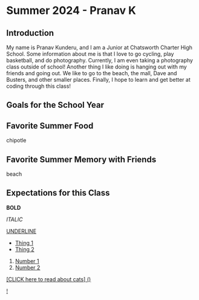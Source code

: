 # Summer 2024 - Pranav K

## Introduction
My name is Pranav Kunderu, and I am a Junior at Chatsworth Charter High School. Some information about me is that I love to go cycling, play basketball, and do photography. Currently, I am even taking a photography class outside of school! Another thing I like doing is hanging out with my friends and going out. We like to go to the beach, the mall, Dave and Busters, and other smaller places. Finally, I hope to learn and get better at coding through this class!

## Goals for the School Year


## Favorite Summer Food
chipotle

## Favorite Summer Memory with Friends
beach

## Expectations for this Class


**BOLD**

*ITALIC*

<u>UNDERLINE<u/>

- Thing 1
- Thing 2

1. Number 1
2. Number 2

[CLICK here to read about cats] ()

! []()
